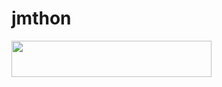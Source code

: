 # jmthon

<p align="left"><a href="https://heroku.com/deploy?template=https://github.com/mahmoudkimo/roz"> <img src="https://img.shields.io/badge/Deploy%20To%20Heroku-purple?style=for-the-badge&logo=heroku" width="320" height="58.45"/></a></p>
